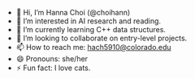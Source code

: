 - 👋 Hi, I’m Hanna Choi (@choihann)
- 👀 I’m interested in AI research and reading.
- 🌱 I’m currently learning C++ data structures.
- 💞️ I’m looking to collaborate on entry-level projects.
- 📫 How to reach me: hach5910@colorado.edu
- 😄 Pronouns: she/her
- ⚡ Fun fact: I love cats.

<!---
choihann/choihann is a ✨ special ✨ repository because its `README.md` (this file) appears on your GitHub profile.
You can click the Preview link to take a look at your changes.
--->
